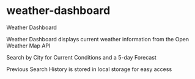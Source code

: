 # weather-dashboard
Weather Dashboard

Weather Dashboard displays current weather information from the Open Weather Map API

Search by City for Current Conditions and a 5-day Forecast

Previous Search History is stored in local storage for easy access
